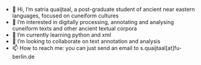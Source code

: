 - 👋 Hi, I’m satria quaijtaal, a post-graduate student of ancient near eastern languages, focused on cuneiform cultures
- 👀 I’m interested in digitally processing, annotating and analysing cuneiform texts and other ancient textual corpora
- 🌱 I’m currently learning python and xml
- 💞️ I’m looking to collaborate on text annotation and analysis
- 📫 How to reach me: you can just send an email to s.quaijtaal[at]fu-berlin.de

<!---
SAQuaijtaal/SAQuaijtaal is a ✨ special ✨ repository because its `README.md` (this file) appears on your GitHub profile.
You can click the Preview link to take a look at your changes.
--->
